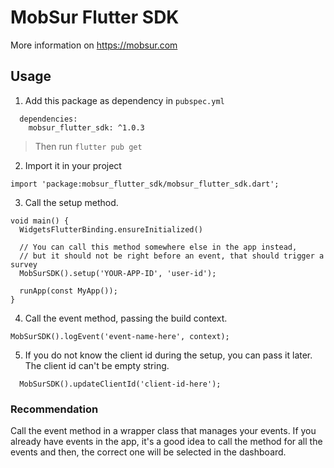 # MobSur Flutter SDK
More information on https://mobsur.com

## Usage

1. Add this package as dependency in `pubspec.yml`
```
  dependencies:
    mobsur_flutter_sdk: ^1.0.3
```
  
>Then run `flutter pub get`  
  
2. Import it in your project
```
import 'package:mobsur_flutter_sdk/mobsur_flutter_sdk.dart';
```

3. Call the setup method.
```
void main() {
  WidgetsFlutterBinding.ensureInitialized()

  // You can call this method somewhere else in the app instead,
  // but it should not be right before an event, that should trigger a survey
  MobSurSDK().setup('YOUR-APP-ID', 'user-id');
  
  runApp(const MyApp());
}
```

4. Call the event method, passing the build context.
```
MobSurSDK().logEvent('event-name-here', context);
```

5. If you do not know the client id during the setup, you can pass it later. The client id can't be empty string.
```
  MobSurSDK().updateClientId('client-id-here');
```

### Recommendation 
Call the event method in a wrapper class that manages your events.
If you already have events in the app, it's a good idea to call the method for all the events and then, the correct one will be selected in the dashboard.
